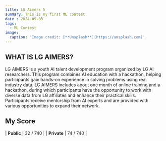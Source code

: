 ```yaml
---
title: LG Aimers 5
summary: This is my first ML contest
date : 2024-09-03
tags:
  - ML Contest
image:
  caption: 'Image credit: [**Unsplash**](https://unsplash.com)'
---
```


## WHAT IS LG AIMERS?
LG AIMERS is a youth AI talent development program organized by LG AI researchers. This program combines AI education with a hackathon, helping participants gain hands-on experience in solving problems using real industry data. LG AIMERS includes about one month of online training and a hackathon, during which participants have the opportunity to work with diverse data from LG affiliates and enhance their practical skills. Participants receive mentorship from AI experts and are provided with various opportunities to expand their network.


## My Score
| **Public**  | 32 / 740  |
| **Private** | 74 / 740  |